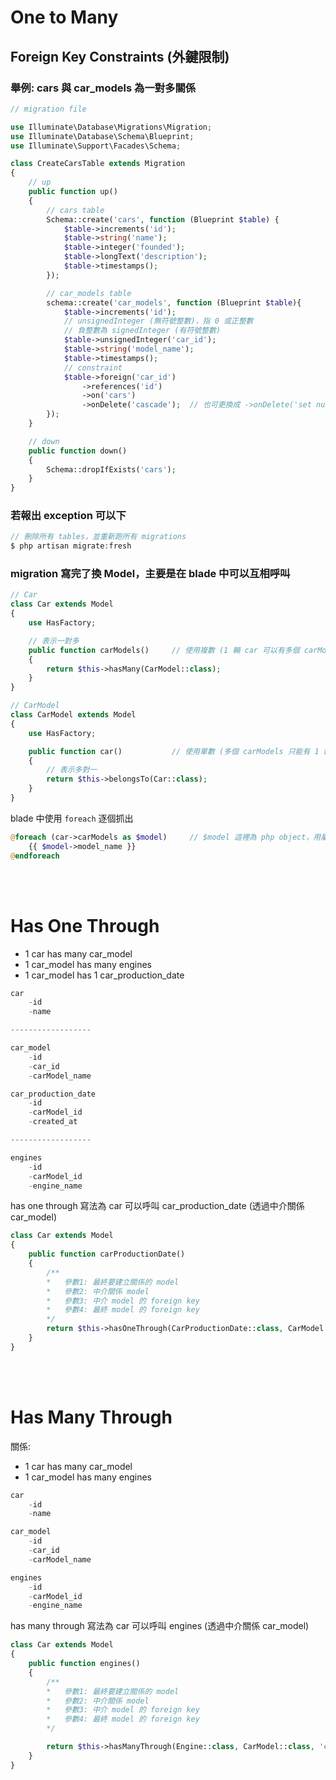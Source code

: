 # One to Many
## Foreign Key Constraints (外鍵限制)
### 舉例: cars 與 car_models 為一對多關係
```php
// migration file

use Illuminate\Database\Migrations\Migration;
use Illuminate\Database\Schema\Blueprint;
use Illuminate\Support\Facades\Schema;

class CreateCarsTable extends Migration
{
    // up
    public function up()
    {   
        // cars table
        Schema::create('cars', function (Blueprint $table) {
            $table->increments('id');
            $table->string('name');
            $table->integer('founded');
            $table->longText('description');
            $table->timestamps();
        });

        // car_models table
        schema::create('car_models', function (Blueprint $table){
            $table->increments('id');
            // unsignedInteger (無符號整數)，指 0 或正整數
            // 負整數為 signedInteger (有符號整數)
            $table->unsignedInteger('car_id');
            $table->string('model_name');
            $table->timestamps();
            // constraint
            $table->foreign('car_id')
                ->references('id')
                ->on('cars')
                ->onDelete('cascade');  // 也可更換成 ->onDelete('set null');
        });
    }

    // down
    public function down()
    {
        Schema::dropIfExists('cars');
    }
}
```
### 若報出 exception 可以下
```php
// 刪除所有 tables，並重新跑所有 migrations
$ php artisan migrate:fresh
```
### migration 寫完了換 Model，主要是在 blade 中可以互相呼叫
```php
// Car
class Car extends Model
{
    use HasFactory;

    // 表示一對多
    public function carModels()     // 使用複數 (1 輛 car 可以有多個 carModels)
    {
        return $this->hasMany(CarModel::class);
    }
}
```
```php
// CarModel
class CarModel extends Model
{
    use HasFactory;

    public function car()           // 使用單數 (多個 carModels 只能有 1 輛車)
    {   
        // 表示多對一
        return $this->belongsTo(Car::class);
    }
}
```
blade 中使用 <code>foreach</code> 逐個抓出
```php
@foreach (car->carModels as $model)     // $model 這裡為 php object，用屬性呼叫
    {{ $model->model_name }}
@endforeach
```

<br/>

<br/>

# Has One Through
* 1 car has many car_model
* 1 car_model has many engines
* 1 car_model has 1 car_production_date
```php
car
    -id
    -name

------------------

car_model
    -id
    -car_id
    -carModel_name

car_production_date
    -id
    -carModel_id
    -created_at

------------------

engines
    -id
    -carModel_id
    -engine_name
```
has one through 寫法為 car 可以呼叫 car_production_date (透過中介關係 car_model)
```php
class Car extends Model
{
    public function carProductionDate()
    {
        /** 
        *   參數1: 最終要建立關係的 model
        *   參數2: 中介關係 model
        *   參數3: 中介 model 的 foreign key
        *   參數4: 最終 model 的 foreign key
        */
        return $this->hasOneThrough(CarProductionDate::class, CarModel::class, 'car_id', 'model_id');
    }
}
```


<br/>

<br/>

# Has Many Through
關係: 
* 1 car has many car_model
* 1 car_model has many engines
```php
car
    -id
    -name

car_model
    -id
    -car_id
    -carModel_name

engines
    -id
    -carModel_id
    -engine_name
```
has many through 寫法為 car 可以呼叫 engines (透過中介關係 car_model)
```php
class Car extends Model
{
    public function engines()
    {   
        /** 
        *   參數1: 最終要建立關係的 model
        *   參數2: 中介關係 model
        *   參數3: 中介 model 的 foreign key
        *   參數4: 最終 model 的 foreign key
        */

        return $this->hasManyThrough(Engine::class, CarModel::class, 'car_id', 'carModel_id');
    }
}
```
